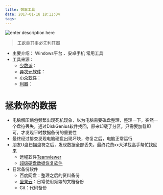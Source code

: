 ```yaml
---
title: 效率工具
date: 2017-01-18 18:11:04
tags:
---
```

![enter description here][1]
                                         										 
> 工欲善其事必先利其器


 - 主要介绍： Windows平台  、安卓手机 常用工具
 - 工具来源：
	 - [少数派][2]：
	 - [异次元软件][3]：
	 - [小众软件][4]：
	 - [利器][5]： 

# 拯救你的数据

 - 电脑解压缩包频繁出现死机现象，以为电脑需要磁盘整理，整理一下，突然一个盘符丢失，通过DiskGenius软件找回，原来卸载了分区，只需要加载即可，才发现平时数据备份的重要性
 - 最终经过排查发现电脑硬盘出现坏块，修复之后，电脑正常运行
 - 朋友U盘扫描盘符之后，发现数据全部丢失，最终花费xx大洋找高手帮忙找回来
   - 远程软件[Teamviewer][6] 
   - [超级硬盘数据恢复软件][7] 
 - 日常备份软件
   - 百度网盘：整理之后的资料备份
   - [坚果云][8]：日常使用频繁的文档备份
   - Git：代码备份


  [1]: http://oimqf80rv.bkt.clouddn.com/%E6%95%88%E7%8E%87%E5%B7%A5%E5%85%B7-1.jpg
  [2]: http://sspai.com/
  [3]: http://www.iplaysoft.com/
  [4]: http://www.appinn.com/
  [5]: http://liqi.io/
  [6]: https://www.teamviewer.com/zhcn/?utm_source=Baidu&utm_medium=cpc&utm_term=Teamviewer%20%E5%85%8D%E8%B4%B9%E7%89%88&utm_campaign=CN%20Teamviewer%20Brand&utm_content=Teamviewer%20Version&utm_channel=KW158&pid=baidu.cn.desk.brand.Teamviewer%20Version
  [7]: http://www.cjhf.net/buynow.htm
  [8]: https://www.jianguoyun.com/
